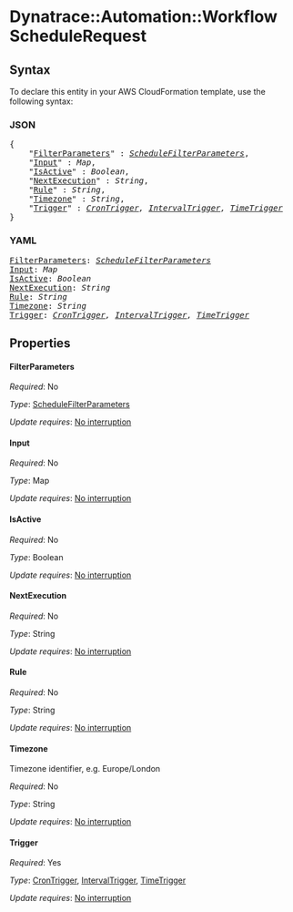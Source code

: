 # Dynatrace::Automation::Workflow ScheduleRequest

## Syntax

To declare this entity in your AWS CloudFormation template, use the following syntax:

### JSON

<pre>
{
    "<a href="#filterparameters" title="FilterParameters">FilterParameters</a>" : <i><a href="schedulefilterparameters.md">ScheduleFilterParameters</a></i>,
    "<a href="#input" title="Input">Input</a>" : <i>Map</i>,
    "<a href="#isactive" title="IsActive">IsActive</a>" : <i>Boolean</i>,
    "<a href="#nextexecution" title="NextExecution">NextExecution</a>" : <i>String</i>,
    "<a href="#rule" title="Rule">Rule</a>" : <i>String</i>,
    "<a href="#timezone" title="Timezone">Timezone</a>" : <i>String</i>,
    "<a href="#trigger" title="Trigger">Trigger</a>" : <i><a href="crontrigger.md">CronTrigger</a>, <a href="intervaltrigger.md">IntervalTrigger</a>, <a href="timetrigger.md">TimeTrigger</a></i>
}
</pre>

### YAML

<pre>
<a href="#filterparameters" title="FilterParameters">FilterParameters</a>: <i><a href="schedulefilterparameters.md">ScheduleFilterParameters</a></i>
<a href="#input" title="Input">Input</a>: <i>Map</i>
<a href="#isactive" title="IsActive">IsActive</a>: <i>Boolean</i>
<a href="#nextexecution" title="NextExecution">NextExecution</a>: <i>String</i>
<a href="#rule" title="Rule">Rule</a>: <i>String</i>
<a href="#timezone" title="Timezone">Timezone</a>: <i>String</i>
<a href="#trigger" title="Trigger">Trigger</a>: <i><a href="crontrigger.md">CronTrigger</a>, <a href="intervaltrigger.md">IntervalTrigger</a>, <a href="timetrigger.md">TimeTrigger</a></i>
</pre>

## Properties

#### FilterParameters

_Required_: No

_Type_: <a href="schedulefilterparameters.md">ScheduleFilterParameters</a>

_Update requires_: [No interruption](https://docs.aws.amazon.com/AWSCloudFormation/latest/UserGuide/using-cfn-updating-stacks-update-behaviors.html#update-no-interrupt)

#### Input

_Required_: No

_Type_: Map

_Update requires_: [No interruption](https://docs.aws.amazon.com/AWSCloudFormation/latest/UserGuide/using-cfn-updating-stacks-update-behaviors.html#update-no-interrupt)

#### IsActive

_Required_: No

_Type_: Boolean

_Update requires_: [No interruption](https://docs.aws.amazon.com/AWSCloudFormation/latest/UserGuide/using-cfn-updating-stacks-update-behaviors.html#update-no-interrupt)

#### NextExecution

_Required_: No

_Type_: String

_Update requires_: [No interruption](https://docs.aws.amazon.com/AWSCloudFormation/latest/UserGuide/using-cfn-updating-stacks-update-behaviors.html#update-no-interrupt)

#### Rule

_Required_: No

_Type_: String

_Update requires_: [No interruption](https://docs.aws.amazon.com/AWSCloudFormation/latest/UserGuide/using-cfn-updating-stacks-update-behaviors.html#update-no-interrupt)

#### Timezone

Timezone identifier, e.g. Europe/London

_Required_: No

_Type_: String

_Update requires_: [No interruption](https://docs.aws.amazon.com/AWSCloudFormation/latest/UserGuide/using-cfn-updating-stacks-update-behaviors.html#update-no-interrupt)

#### Trigger

_Required_: Yes

_Type_: <a href="crontrigger.md">CronTrigger</a>, <a href="intervaltrigger.md">IntervalTrigger</a>, <a href="timetrigger.md">TimeTrigger</a>

_Update requires_: [No interruption](https://docs.aws.amazon.com/AWSCloudFormation/latest/UserGuide/using-cfn-updating-stacks-update-behaviors.html#update-no-interrupt)

